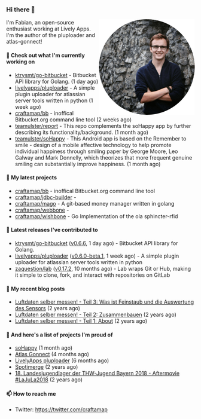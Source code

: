 ### Hi there 👋

<img src="https://raw.githubusercontent.com/craftamap/craftamap/master/assets/profile_picture.png" align="right" width="256"/>

I'm Fabian, an open-source enthusiast working at Lively Apps. I'm the author of the pluploader and atlas-gonnect!

#### 👷 Check out what I'm currently working on

- [ktrysmt/go-bitbucket](https://github.com/ktrysmt/go-bitbucket) - Bitbucket API library for Golang. (1 day ago)
- [livelyapps/pluploader](https://github.com/livelyapps/pluploader) - A simple plugin uploader for atlassian server tools written in python (1 week ago)
- [craftamap/bb](https://github.com/craftamap/bb) - inoffical Bitbucket.org command line tool (2 weeks ago)
- [teamulster/report](https://github.com/teamulster/report) - This repo complements the soHappy app by further describing its functionality/background. (1 month ago)
- [teamulster/soHappy](https://github.com/teamulster/soHappy) - This Android app is based on the Remember to smile - design of a mobile affective technology to help promote individual happiness through smiling paper by George Moore, Leo Galway and Mark Donnelly, which theorizes that more frequent genuine smiling can substantially improve happiness. (1 month ago)

#### 🌱 My latest projects

- [craftamap/bb](https://github.com/craftamap/bb) - inoffical Bitbucket.org command line tool
- [craftamap/jdbc-builder](https://github.com/craftamap/jdbc-builder) - 
- [craftamap/mago](https://github.com/craftamap/mago) - A git-based money manager written in golang
- [craftamap/webbone](https://github.com/craftamap/webbone) - 
- [craftamap/wishbone](https://github.com/craftamap/wishbone) - Go Implementation of the ola sphincter-rfid

#### 🔭 Latest releases I've contributed to

- [ktrysmt/go-bitbucket](https://github.com/ktrysmt/go-bitbucket) ([v0.6.6](https://github.com/ktrysmt/go-bitbucket/releases/tag/v0.6.6), 1 day ago) - Bitbucket API library for Golang.
- [livelyapps/pluploader](https://github.com/livelyapps/pluploader) ([v0.6.0-beta.1](https://github.com/livelyapps/pluploader/releases/tag/v0.6.0-beta.1), 1 week ago) - A simple plugin uploader for atlassian server tools written in python
- [zaquestion/lab](https://github.com/zaquestion/lab) ([v0.17.2](https://github.com/zaquestion/lab/releases/tag/v0.17.2), 10 months ago) - Lab wraps Git or Hub, making it simple to clone, fork, and interact with repositories on GitLab

#### 📜 My recent blog posts


- [Luftdaten selber messen! - Teil 3: Was ist Feinstaub und die Auswertung des Sensors](https://dev.siegelfabian.de/posts/2018/02/luftdaten3/) (2 years ago)
- [Luftdaten selber messen! - Teil 2: Zusammenbauen](https://dev.siegelfabian.de/posts/2018/02/luftdaten2/) (2 years ago)
- [Luftdaten selber messen! - Teil 1: About](https://dev.siegelfabian.de/posts/2018/02/luftdaten1/) (2 years ago)

#### 🦚 And here's a list of projects I'm proud of

- [soHappy](https://dev.siegelfabian.de/projects/2020/sohappy/) (1 month ago)
- [Atlas Gonnect](https://dev.siegelfabian.de/projects/2020/atlas-gonnect/) (4 months ago)
- [LivelyApps pluploader](https://dev.siegelfabian.de/projects/2020/pluploader/) (6 months ago)
- [Spotimerge](https://dev.siegelfabian.de/projects/2019/spotimerge/) (2 years ago)
- [18. Landesjugendlager der THW-Jugend Bayern 2018 - Aftermovie #LaJuLa2018](https://dev.siegelfabian.de/projects/2018/lajula/) (2 years ago)

#### 📫 How to reach me

- Twitter: https://twitter.com/craftamap
